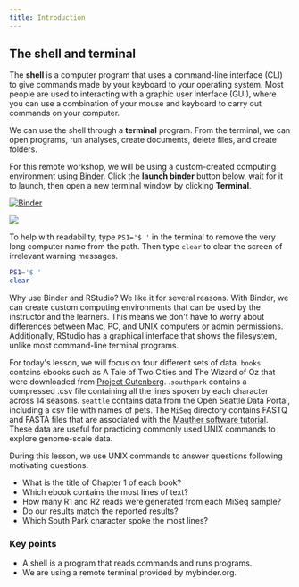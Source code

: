```yaml
---
title: Introduction
---
```


## The shell and terminal

The **shell** is a computer program that uses a command-line interface (CLI) to give commands made by your keyboard to your operating system. Most people are used to interacting with a graphic user interface (GUI), where you can use a combination of your mouse and keyboard to carry out commands on your computer. 

We can use the shell through a **terminal** program. From the terminal, we can open programs, run analyses, create documents, delete files, and create folders. 

For this remote workshop, we will be using a custom-created computing environment using [Binder](https://mybinder.org/). Click the **launch binder** button below, wait for it to launch, then open a new terminal window by clicking **Terminal**.

[![Binder](https://mybinder.org/badge_logo.svg)](https://mybinder.org/v2/gh/nih-cfde/training-rstudio-binder/data?urlpath=rstudio)

![](https://hackmd.io/_uploads/HkZKMYfTY.png)

To help with readability, type `PS1='$ '` in the terminal to remove the very long computer name from the path. Then type `clear` to clear the screen of irrelevant warning messages. 

```bash
PS1='$ '
clear
```

Why use Binder and RStudio? We like it for several reasons. With Binder, we can create custom computing environments that can be used by the instructor and the learners. This means we don't have to worry about differences between Mac, PC, and UNIX computers or admin permissions. Additionally, RStudio has a  graphical interface that shows the filesystem, unlike most command-line terminal programs.  

For today's lesson, we will focus on four different sets of data. `books` contains ebooks such as A Tale of Two Cities and The Wizard of Oz that were downloaded from [Project Gutenberg](https://www.gutenberg.org/ebooks/).  .`southpark` contains a compressed .csv file containing all the lines spoken by each character across 14 seasons. `seattle` contains data from the Open Seattle Data Portal, including a csv file with names of pets.  The `MiSeq` directory contains FASTQ and FASTA files that are associated with the [Mauther software tutorial](https://mothur.org/wiki/miseq_sop/). These data are useful for practicing commonly used UNIX commands to explore genome-scale data. 

During this lesson, we use UNIX commands to answer questions following motivating questions.

* What is the title of Chapter 1 of each book?
* Which ebook contains the most lines of text? 
* How many R1 and R2 reads were generated from each MiSeq sample?  
* Do our results match the reported results? 
* Which South Park character spoke the most lines?


### Key points 

* A shell is a program that reads commands and runs programs.
* We are using a remote terminal provided by mybinder.org. 
